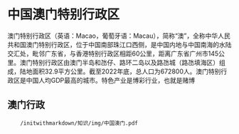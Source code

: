 # 中国澳门特别行政区


澳门特别行政区（英语：Macao，葡萄牙语：Macau），简称“澳”，全称中华人民共和国澳门特别行政区，位于中国南部珠江口西侧，是中国内地与中国南海的水陆交汇处，毗邻广东省，与香港特别行政区相距60公里，距离广东省广州市145公里。澳门特别行政区由澳门半岛和氹仔、路环二岛以及路氹城（路氹填海区）组成，陆地面积32.9平方公里。截至2022年底，总人口为672800人。澳门特别行政区是中国人均GDP最高的城市。特色产业是博彩行业，也就是赌博




## 澳门行政

```pdf
	/initwithmarkdown/知识/img/中国澳门.pdf
```
